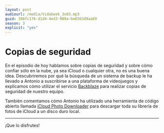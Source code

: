 ```yaml
---
layout: post
audiourl: /media/VidaGeek_3x03.mp3
guid: 388fc176-d1d4-4ed3-989a-be6563d9aa69
season: 3
explicit: "yes"
---
```

# Copias de seguridad
En el episodio de hoy hablamos sobre copias de seguridad y sobre cómo confiar sólo en la nube, ya sea iCloud o cualquier otra, no es una buena idea. Descubriremos por qué la búsqueda de un sistema de backup le ha llevado a Antonio a suscribirse a una plataforma de videojuegos y explicamos cómo utilizar el servicio [Backblaze][backblaze] para realizar copias de seguridad de nuestro equipo.

También comentamos cómo Antonio ha utilizado una herramienta de código abierto llamada [iCloud Photo Downloader][icloudpd] para descargar toda su librería de fotos de iCloud a un disco duro local.

---
¡Que lo disfrutes!


[backblaze]: https://backblaze.com
[icloudpd]: https://github.com/icloud-photos-downloader/icloud_photos_downloader

